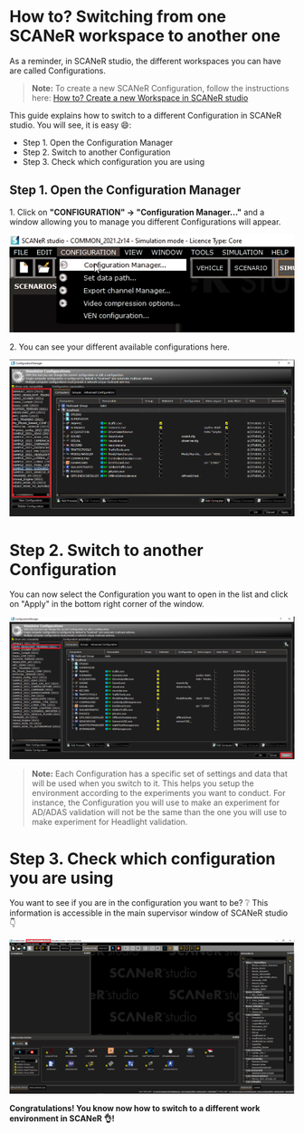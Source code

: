 # How to? Switching from one SCANeR workspace to another one

As a reminder, in SCANeR studio, the different workspaces you can have are called Configurations. 
> **Note:** To create a new SCANeR Configuration, follow the instructions here: [How to? Create a new Workspace in SCANeR studio](../HT_Create_custom_work_environment/HT_Create_A_New_Workspace.md)

This guide explains how to switch to a different Configuration in SCANeR studio. You will see, it is easy :smile::
- Step 1. Open the Configuration Manager
- Step 2. Switch to another Configuration
- Step 3. Check which configuration you are using

## Step 1. Open the Configuration Manager

​1. Click on **"CONFIGURATION" -> "Configuration Manager..."** and a window allowing you to manage you different Configurations will appear.

![](./assets/configurationManagerAccess.png)

​2. You can see your different available configurations here.

![](./assets/configurationAvailable.png)

# Step 2. Switch to another Configuration

​You can now select the Configuration you want to open in the list and click on "Apply" in the bottom right corner of the window.

![Configuration Manager](./assets/configurationManagerApply_good.png)
> **Note:** Each Configuration has a specific set of settings and data that will be used when you switch to it. This helps you setup the environment according to the experiments you want to conduct. For instance, the Configuration you will use to make an experiment for AD/ADAS validation will not be the same than the one you will use to make experiment for Headlight validation.


# Step 3. Check which configuration you are using

You want to see if you are in the configuration you want to be? :grey_question:
This information is accessible in the main supervisor window of SCANeR studio :point_down:

![](./assets/configuration_YouAre.png)

**Congratulations! You know now how to switch to a different work environment in SCANeR :ok_hand:!**
